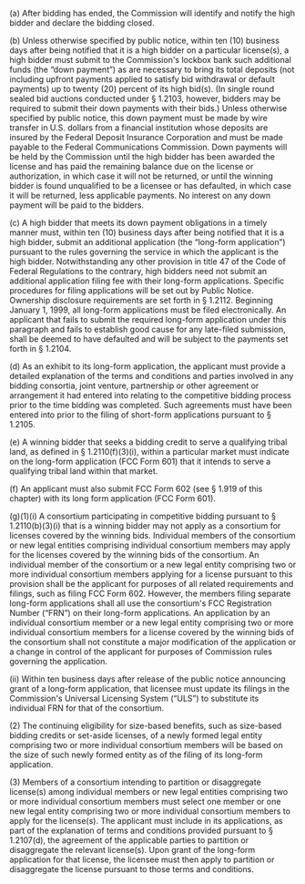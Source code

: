 (a) After bidding has ended, the Commission will identify and notify the high bidder and declare the bidding closed.

(b) Unless otherwise specified by public notice, within ten (10) business days after being notified that it is a high bidder on a particular license(s), a high bidder must submit to the Commission's lockbox bank such additional funds (the “down payment”) as are necessary to bring its total deposits (not including upfront payments applied to satisfy bid withdrawal or default payments) up to twenty (20) percent of its high bid(s). (In single round sealed bid auctions conducted under § 1.2103, however, bidders may be required to submit their down payments with their bids.) Unless otherwise specified by public notice, this down payment must be made by wire transfer in U.S. dollars from a financial institution whose deposits are insured by the Federal Deposit Insurance Corporation and must be made payable to the Federal Communications Commission. Down payments will be held by the Commission until the high bidder has been awarded the license and has paid the remaining balance due on the license or authorization, in which case it will not be returned, or until the winning bidder is found unqualified to be a licensee or has defaulted, in which case it will be returned, less applicable payments. No interest on any down payment will be paid to the bidders.

(c) A high bidder that meets its down payment obligations in a timely manner must, within ten (10) business days after being notified that it is a high bidder, submit an additional application (the “long-form application”) pursuant to the rules governing the service in which the applicant is the high bidder. Notwithstanding any other provision in title 47 of the Code of Federal Regulations to the contrary, high bidders need not submit an additional application filing fee with their long-form applications. Specific procedures for filing applications will be set out by Public Notice. Ownership disclosure requirements are set forth in § 1.2112. Beginning January 1, 1999, all long-form applications must be filed electronically. An applicant that fails to submit the required long-form application under this paragraph and fails to establish good cause for any late-filed submission, shall be deemed to have defaulted and will be subject to the payments set forth in § 1.2104.

(d) As an exhibit to its long-form application, the applicant must provide a detailed explanation of the terms and conditions and parties involved in any bidding consortia, joint venture, partnership or other agreement or arrangement it had entered into relating to the competitive bidding process prior to the time bidding was completed. Such agreements must have been entered into prior to the filing of short-form applications pursuant to § 1.2105.

(e) A winning bidder that seeks a bidding credit to serve a qualifying tribal land, as defined in § 1.2110(f)(3)(i), within a particular market must indicate on the long-form application (FCC Form 601) that it intends to serve a qualifying tribal land within that market.

(f) An applicant must also submit FCC Form 602 (see § 1.919 of this chapter) with its long form application (FCC Form 601).

(g)(1)(i) A consortium participating in competitive bidding pursuant to § 1.2110(b)(3)(i) that is a winning bidder may not apply as a consortium for licenses covered by the winning bids. Individual members of the consortium or new legal entities comprising individual consortium members may apply for the licenses covered by the winning bids of the consortium. An individual member of the consortium or a new legal entity comprising two or more individual consortium members applying for a license pursuant to this provision shall be the applicant for purposes of all related requirements and filings, such as filing FCC Form 602. However, the members filing separate long-form applications shall all use the consortium's FCC Registration Number (“FRN”) on their long-form applications. An application by an individual consortium member or a new legal entity comprising two or more individual consortium members for a license covered by the winning bids of the consortium shall not constitute a major modification of the application or a change in control of the applicant for purposes of Commission rules governing the application.

(ii) Within ten business days after release of the public notice announcing grant of a long-form application, that licensee must update its filings in the Commission's Universal Licensing System (“ULS”) to substitute its individual FRN for that of the consortium.

(2) The continuing eligibility for size-based benefits, such as size-based bidding credits or set-aside licenses, of a newly formed legal entity comprising two or more individual consortium members will be based on the size of such newly formed entity as of the filing of its long-form application.

(3) Members of a consortium intending to partition or disaggregate license(s) among individual members or new legal entities comprising two or more individual consortium members must select one member or one new legal entity comprising two or more individual consortium members to apply for the license(s). The applicant must include in its applications, as part of the explanation of terms and conditions provided pursuant to § 1.2107(d), the agreement of the applicable parties to partition or disaggregate the relevant license(s). Upon grant of the long-form application for that license, the licensee must then apply to partition or disaggregate the license pursuant to those terms and conditions.

